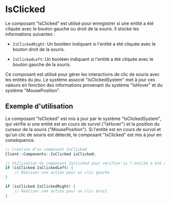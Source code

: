 # IsClicked
Le composant "IsClicked" est utilisé pour enregistrer si une entité a été cliquée avec le bouton gauche ou droit de la souris. Il stocke les informations suivantes :

- `IsClickedRight`: Un booléen indiquant si l'entité a été cliquée avec le bouton droit de la souris.


- `IsClickedLeft`: Un booléen indiquant si l'entité a été cliquée avec le bouton gauche de la souris. 


Ce composant est utilisé pour gérer les interactions de clic de souris avec les entités du jeu. Le système associé "IsClickedSystem" met à jour ces valeurs en fonction des informations provenant du système "IsHover" et du système "MousePosition".

## Exemple d'utilisation
Le composant "IsClicked" est mis à jour par le système "IsClickedSystem", qui vérifie si une entité est en cours de survol ("IsHover") et la position du curseur de la souris ("MousePosition"). Si l'entité est en cours de survol et qu'un clic de souris est détecté, le composant "IsClicked" est mis à jour en conséquence.

```cpp
// Création d'un composant IsClicked
Client::Components::IsClicked isClicked;

// Utilisation du composant IsClicked pour vérifier si l'entité a été cliquée
if (isClicked.IsClickedLeft) {
    // Réaliser une action pour un clic gauche
}

if (isClicked.IsClickedRight) {
    // Réaliser une action pour un clic droit
}
```